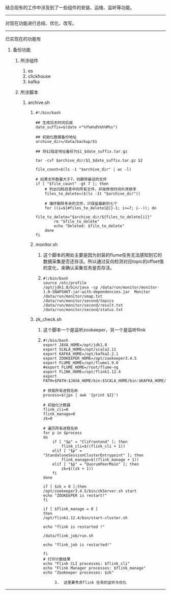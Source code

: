结合现有的工作中涉及到了一些组件的安装、运维、监听等功能。

---

对现在功能进行总结、优化、改写。

---

已实现在的功能有

1. 备份功能

   1. 所涉组件

      1. es
      2. clickhouse
      3. kafka

   2. 所涉脚本

      1. archive.sh

         1. ```
            #!/bin/bash
            
            ## 生成日志时间后缀
            date_suffix=$(date +"%Y%m%d%%h%M%s")
            
            ## 初始化数据备份地址
            archive_dir=/data/backup/$1
            
            ## 将$2指定地址备份为$1_$date_suffix.tar.gz
            
            tar -cvf $archive_dir/$1_$date_suffix.tar.gz $2
            
            file_count=$(ls -1 "$archive_dir" | wc -l)
            
            # 如果文件数量大于7，则删除最旧的文件
            if [ "$file_count" -gt 7 ]; then
                # 列出归档目录中的所有文件，并按修改时间升序排序
                files_to_delete=($(ls -1t "$archive_dir"))
            
                # 循环删除多余的文件，只保留最新的七个
                for ((i=${#files_to_delete[@]}-1; i>=7; i--)); do
                    file_to_delete="$archive_dir/${files_to_delete[i]}"
                    rm "$file_to_delete"
                    echo "Deleted: $file_to_delete"
                done
            fi
            ```

         2. monitor.sh

            1. 这个脚本的用处主要是因为封装的flume任务无法感知到它的数据采集是否还存活。所以通过反向检测对应topic的offset值的变化，来确认采集任务是否存活。

            2. ```
               #!/bin/bash
               source /etc/profile
               /opt/jdk1.8/bin/java -cp /data/run/monitor/monitor-1.0-SNAPSHOT-jar-with-dependencies.jar  Monitor /data/run/monitor/smap.txt /data/run/monitor/second/topics /data/run/monitor/second/result.txt /data/run/monitor/second/status.txt
               ```

         3. zk_check.sh

            1. 这个脚本一个是监听zookeeper，另一个是监听flink

            2. ```
               #!/bin/bash
               export JAVA_HOME=/opt/jdk1.8
               export SCALA_HOME=/opt/scala2.11
               export KAFKA_HOME=/opt/kafka2.2.1
               export ZOOKEEPER_HOME=/opt/zookeeper3.4.5
               export FLUME_HOME=/opt/flume1.9.0
               #export FLUME_HOME=/root/flume-ng
               export FLINK_HOME=/opt/flink1.12.4
               export PATH=$PATH:$JAVA_HOME/bin:$SCALA_HOME/bin:$KAFKA_HOME/bin:$ZOOKEEPER_HOME/bin:$FLUME_HOME/bin:$FLINK_HOME/bin
               
               # 获取所有进程名称
               process=$(jps | awk '{print $2}')
               
               # 初始化计数器
               flink_cli=0
               flink_manage=0
               zk=0
               
               # 遍历所有进程名称
               for p in $process
               do
                   if [ "$p" = "CliFrontend" ]; then
                       flink_cli=$((flink_cli + 1))
                   elif [ "$p" = "StandaloneSessionClusterEntrypoint" ]; then
                       flink_manage=$((flink_manage + 1))
                   elif [ "$p" = "QuorumPeerMain" ]; then
                       zk=$((zk + 1))
                   fi
               done
               
               if [ $zk = 0 ];then
               /opt/zookeeper3.4.5/bin/zkServer.sh start
               echo "ZOOKEEPER is restart!"
               fi
               
               if [ $flink_manage = 0 ]
               then
               /opt/flink1.12.4/bin/start-cluster.sh
               
               echo "flink is restarted !"
               
               /data/flink_job/run.sh
               
               echo "flink_job is restarted!"
               
               fi
               # 打印计数结果
               echo "Flink CLI processes: $flink_cli"
               echo "Flink Manager processes: $flink_manage"
               echo "ZooKeeper processes: $zk"
               ```

						3.  这里要考虑flink 任务的监听与优化

---

